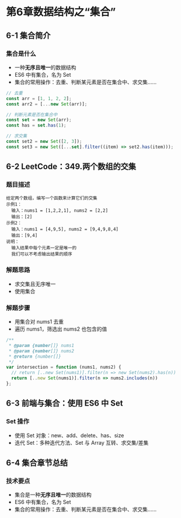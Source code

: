 # 第6章数据结构之“集合”

## 6-1 集合简介

### 集合是什么

- 一种**无序且唯一**的数据结构
- ES6 中有集合，名为 Set
- 集合的常用操作：去重、判断某元素是否在集合中、求交集......

```javascript
// 去重
const arr = [1, 1, 2, 2];
const arr2 = [...new Set(arr)];

// 判断元素是否在集合中
const set = new Set(arr);
const has = set.has(1);

// 求交集
const set2 = new Set([2, 3]);
const set3 = new Set([...set].filter((item) => set2.has(item)));
```

## 6-2 LeetCode：349.两个数组的交集

### 题目描述

```
给定两个数组，编写一个函数来计算它们的交集
示例1：
  输入：nums1 = [1,2,2,1], nums2 = [2,2]
  输出：[2]
示例2：
  输入：nums1 = [4,9,5], nums2 = [9,4,9,8,4]
  输出：[9,4]
说明：
  输入结果中每个元素一定是唯一的
  我们可以不考虑输出结果的顺序
```

### 解题思路

- 求交集且无序唯一
- 使用集合

### 解题步骤

- 用集合对 nums1 去重
- 遍历 nums1，筛选出 nums2 也包含的值

```javascript
/**
 * @param {number[]} nums1
 * @param {number[]} nums2
 * @return {number[]}
 */
var intersection = function (nums1, nums2) {
  // return [..new Set(nums1)].filter(n => new Set(nums2).has(n))
  return [..new Set(nums1)].filter(n => nums2.includes(n))
};
```

## 6-3 前端与集合：使用 ES6 中 Set

### Set 操作

- 使用 Set 对象：new、add、delete、has、size
- 迭代 Set：多种迭代方法、Set 与 Array 互转、求交集/差集

## 6-4 集合章节总结

### 技术要点

- 集合是一种**无序且唯一**的数据结构
- ES6 中有集合，名为 Set
- 集合的常用操作：去重、判断某元素是否在集合中、求交集......
